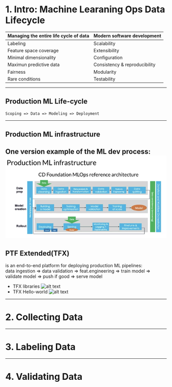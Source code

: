 # 1. Intro: Machine Learaning Ops Data Lifecycle

|**Managing the entire life cycle of data** |**Modern software development**|
|---|---|
|Labeling|Scalability
|Feature space coverage|Extensibility
|Minimal dimensionality|Configuration
|Maximun predictive data|Consistency & reproducibility|Safety & security
|Fairness|Modularity
|Rare conditions|Testability|
----------
## Production ML Life-cycle
    Scoping => Data => Modeling => Deployment
----------
##  Production ML infrastructure
One version example of the ML dev process:
![alt text](imgs/ML_infrastructure.png)
----------
##  PTF Extended(TFX)
is an end-to-end platform for deploying production ML pipelines: <br>
        data ingestion => data validation => feat.engineering => train model => validate model => push if good => serve model
- TFX libraries
![alt text](https://www.tensorflow.org/tfx/guide/images/libraries_components.png)
- TFX Hello-world
![alt text](https://www.tensorflow.org/tfx/guide/images/prog_fin.png)

-------
# 2. Collecting Data 

-------
# 3. Labeling Data

-------
# 4. Validating Data


